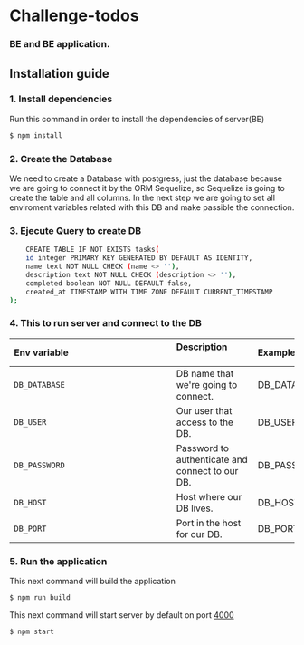 # Challenge-todos
### BE and BE application.

## Installation guide

### 1. Install dependencies
Run this command in order to install the dependencies of server(BE)
```sh
$ npm install
```

### 2. Create the Database
We need to create a Database with postgress, just the database because we are going to connect it by the ORM Sequelize, so Sequelize is going to create the table and all columns. In the next step we are going to set all enviroment variables related with this DB and make passible the connection.

### 3. Ejecute Query to create DB 

```sh 
    CREATE TABLE IF NOT EXISTS tasks(
    id integer PRIMARY KEY GENERATED BY DEFAULT AS IDENTITY,
    name text NOT NULL CHECK (name <> ''),
    description text NOT NULL CHECK (description <> ''),
    completed boolean NOT NULL DEFAULT false,
    created_at TIMESTAMP WITH TIME ZONE DEFAULT CURRENT_TIMESTAMP
);
```

### 4. This to run server and connect to the DB

| Env variable　　　　　　　　　　　　　| Description 　　　　　　　　| Example |
| :--  | :--         | :--         |
| `DB_DATABASE` | DB name that we're going to connect. | DB_DATABASE=tasks
| `DB_USER` | Our user that access to the DB. | DB_USER=root
| `DB_PASSWORD` | Password to authenticate and connect to our DB. | DB_PASSWORD=password
| `DB_HOST` | Host where our DB lives. | DB_HOST=127.0.0.1
| `DB_PORT` | Port in the host for our DB. | DB_PORT=3306


### 5. Run the application


This next command will build the application
```sh
$ npm run build 
```

This next command will start server by default on port [4000](http://localhost:4000) 
```sh
$ npm start 
```

